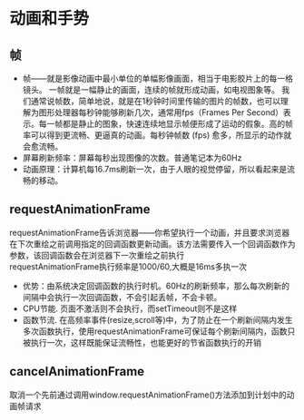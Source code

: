 # 动画和手势
## 帧
- 帧——就是影像动画中最小单位的单幅影像画面，相当于电影胶片上的每一格镜头。 一帧就是一幅静止的画面，连续的帧就形成动画，如电视图象等。 我们通常说帧数，简单地说，就是在1秒钟时间里传输的图片的帧数，也可以理解为图形处理器每秒钟能够刷新几次，通常用fps（Frames Per Second）表示。每一帧都是静止的图象，快速连续地显示帧便形成了运动的假象。高的帧率可以得到更流畅、更逼真的动画。每秒钟帧数 (fps) 愈多，所显示的动作就会愈流畅。
- 屏幕刷新频率：屏幕每秒出现图像的次数。普通笔记本为60Hz
- 动画原理：计算机每16.7ms刷新一次，由于人眼的视觉停留，所以看起来是流畅的移动。
## requestAnimationFrame
requestAnimationFrame告诉浏览器——你希望执行一个动画，并且要求浏览器在下次重绘之前调用指定的回调函数更新动画。该方法需要传入一个回调函数作为参数，该回调函数会在浏览器下一次重绘之前执行<br>
requestAnimationFrame执行频率是1000/60,大概是16ms多执一次<br>

- 优势：由系统决定回调函数的执行时机。60Hz的刷新频率，那么每次刷新的间隔中会执行一次回调函数，不会引起丢帧，不会卡顿。
- CPU节能. 页面不激活则不会执行，而setTimeout则不是这样 
- 函数节流. 在高频率事件(resize,scroll等)中，为了防止在一个刷新间隔内发生多次函数执行，使用requestAnimationFrame可保证每个刷新间隔内，函数只被执行一次，这样既能保证流畅性，也能更好的节省函数执行的开销
## cancelAnimationFrame
取消一个先前通过调用window.requestAnimationFrame()方法添加到计划中的动画帧请求
